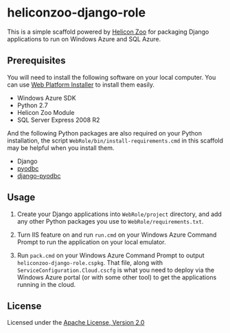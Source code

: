 heliconzoo-django-role
======================
This is a simple scaffold powered by [Helicon Zoo](http://www.helicontech.com/zoo/)
for packaging Django applications to run on Windows Azure and SQL Azure.

Prerequisites
-------------

You will need to install the following software on your local computer.
You can use [Web Platform Installer](http://www.microsoft.com/web/downloads/platform.aspx)
to install them easily.

* Windows Azure SDK
* Python 2.7 
* Helicon Zoo Module
* SQL Server Express 2008 R2

And the following Python packages are also required on your Python installation, 
the script `WebRole/bin/install-requirements.cmd` in this scaffold may be helpful
when you install them.

* Django
* [pyodbc](http://code.google.com/p/pyodbc/)
* [django-pyodbc](http://code.google.com/p/django-pyodbc/)

Usage
-----

1. Create your Django applications into `WebRole/project` directory,
and add any other Python packages you use to `WebRole/requirements.txt`. 

2. Turn IIS feature on and run `run.cmd` on your Windows Azure Command Prompt
to run the application on your local emulator.

3. Run `pack.cmd` on your Windows Azure Command Prompt to output `heliconzoo-django-role.cspkg`.
That file, along with `ServiceConfiguration.Cloud.cscfg` is what you need to deploy
via the Windows Azure portal (or with some other tool) to get the applications running in the cloud.

License
-------

Licensed under the [Apache License, Version 2.0](http://www.apache.org/licenses/LICENSE-2.0)